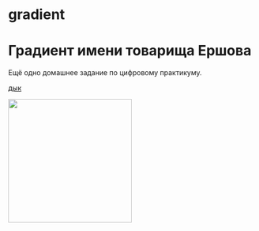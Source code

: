 # gradient
<h1>Градиент имени товарища Ершова</h1>

Ещё одно домашнее задание по цифровому практикуму.

<a href= "https://haskell-md2.github.io/gradient/">дык</a>


<img src="https://i.redd.it/2v0ygw50ceu41.jpg" height=250>
